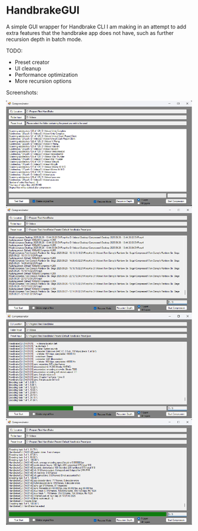 # HandbrakeGUI
A simple GUI wrapper for Handbrake CLI I am making in an attempt to add extra features that the handbrake app does not have, such as further recursion depth in batch mode.


TODO:
- Preset creator
- UI cleanup
- Performance optimization
- More recursion options


Screenshots:

![Menu](Screenshots/Main%20Page.png?raw=true)
![Test%20Start](Screenshots/Test%20Start.png?raw=true)
![Mid%20Compression](Screenshots/Mid%20Compress.png?raw=true)
![Compression%20Complete](Screenshots/Compress%20Complete.png?raw=true)
